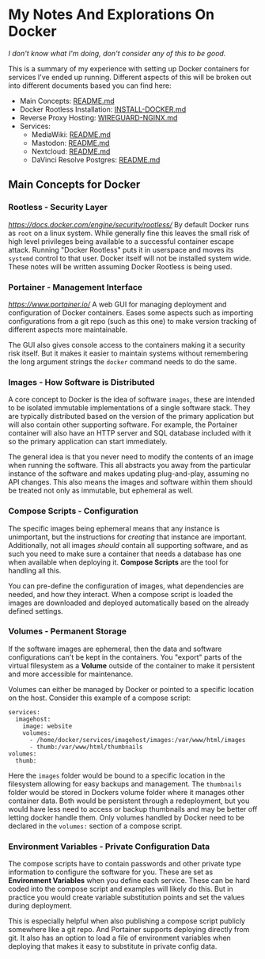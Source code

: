 # My Notes And Explorations On Docker
*I don't know what I'm doing, don't consider any of this to be good.*

This is a summary of my experience with setting up Docker containers for 
services I've ended up running. Different aspects of this will be broken out
into different documents based you can find here:

 - Main Concepts: [README.md](README.md)
 - Docker Rootless Installation: [INSTALL-DOCKER.md](INSTALL-DOCKER.md)
 - Reverse Proxy Hosting: [WIREGUARD-NGINX.md](WIREGUARD-NGINX.md)
 - Services:
 	 - MediaWiki: [README.md](mediawiki/README.md)
 	 - Mastodon: [README.md](mastodon/README.md)
 	 - Nextcloud: [README.md](nextcloud/README.md)
 	 - DaVinci Resolve Postgres: [README.md](postgres/README.md)

## Main Concepts for Docker

### Rootless - Security Layer
*https://docs.docker.com/engine/security/rootless/*
By default Docker runs as `root` on a linux system. While generally fine this 
leaves the small risk of high level privileges being available to a successful
container escape attack. Running "Docker Rootless" puts it in userspace and 
moves its `systemd` control to that user. Docker itself will not be installed 
system wide. These notes will be written assuming Docker Rootless is being used.

### Portainer - Management Interface
*https://www.portainer.io/*
A web GUI for managing deployment and configuration of Docker containers. Eases
some aspects such as importing configurations from a git repo (such as this one)
to make version tracking of different aspects more maintainable.

The GUI also gives console access to the containers making it a security risk
itself. But it makes it easier to maintain systems without remembering the long
argument strings the `docker` command needs to do the same.

### Images - How Software is Distributed
A core concept to Docker is the idea of software `images`, these are intended
to be isolated immutable implementations of a single software stack. They are
typically distributed based on the version of the primary application but will
also contain other supporting software. For example, the Portainer container
will also have an HTTP server and SQL database included with it so the 
primary application can start immediately.

The general idea is that you never need to modify the contents of an image when
running the software. This all abstracts you away from the particular instance 
of the software and makes updating plug-and-play, assuming no API changes. This 
also means the images and software within them should be treated not only as 
immutable, but ephemeral as well. 

### Compose Scripts - Configuration
The specific images being ephemeral means that any instance is unimportant, but
the instructions for *creating* that instance are important. Additionally, not
all images *should* contain all supporting software, and as such you need to 
make sure a container that needs a database has one when available when 
deploying it. **Compose Scripts** are the tool for handling all this.

You can pre-define the configuration of images, what dependencies are needed,
and how they interact. When a compose script is loaded the images are downloaded
and deployed automatically based on the already defined settings.

### Volumes - Permanent Storage
If the software images are ephemeral, then the data and software configurations 
can't be kept in the containers. You "export" parts of the virtual filesystem as
a **Volume** outside of the container to make it persistent and more accessible
for maintenance.

Volumes can either be managed by Docker or pointed to a specific location on the
host. Consider this example of a compose script:

	services:
	  imagehost:
	    image: website
	    volumes:
	      - /home/docker/services/imagehost/images:/var/www/html/images
	      - thumb:/var/www/html/thumbnails
	volumes:
	  thumb:

Here the `images` folder would be bound to a specific location in the filesystem
allowing for easy backups and management. The `thumbnails` folder would be 
stored in Dockers volume folder where it manages other container data. Both
would be persistent through a redeployment, but you would have less need to 
access or backup thumbnails and may be better off letting docker handle them.
Only volumes handled by Docker need to be declared in the `volumes:` section
of a compose script.

### Environment Variables - Private Configuration Data
The compose scripts have to contain passwords and other private type information
to configure the software for you. These are set as **Environment Variables**
when you define each service. These can be hard coded into the compose script
and examples will likely do this. But in practice you would create variable 
substitution points and set the values during deployment.

This is especially helpful when also publishing a compose script publicly 
somewhere like a git repo. And Portainer supports deploying directly from git.
It also has an option to load a file of environment variables when deploying
that makes it easy to substitute in private config data.

